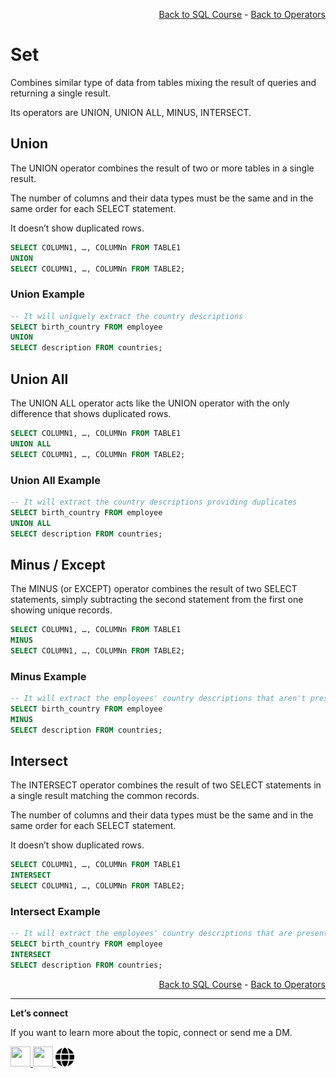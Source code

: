 ﻿<p align="right"><a href="https://manugentile.github.io/courses/sql/">Back to SQL Course</a> - <a href="https://manugentile.github.io/courses/sql/3_operators/">Back to Operators</a></p>


# Set

Combines similar type of data from tables mixing the result of queries and returning a single result.

Its operators are UNION, UNION ALL, MINUS, INTERSECT.

## Union

The UNION operator combines the result of two or more tables
in a single result.

The number of columns and their data types must be the same
and in the same order for each SELECT statement.

It doesn’t show duplicated rows.

```sql
SELECT COLUMN1, …, COLUMNn FROM TABLE1
UNION
SELECT COLUMN1, …, COLUMNn FROM TABLE2;
```

### Union Example

```sql
-- It will uniquely extract the country descriptions
SELECT birth_country FROM employee
UNION
SELECT description FROM countries;
```


## Union All

The UNION ALL operator acts like the UNION operator with the only difference that shows duplicated rows.

```sql
SELECT COLUMN1, …, COLUMNn FROM TABLE1
UNION ALL
SELECT COLUMN1, …, COLUMNn FROM TABLE2;
```

### Union All Example

```sql
-- It will extract the country descriptions providing duplicates
SELECT birth_country FROM employee
UNION ALL
SELECT description FROM countries;
```



## Minus / Except

The MINUS (or EXCEPT) operator combines the result of two SELECT statements, simply subtracting the second statement from the first one showing unique records.

```sql
SELECT COLUMN1, …, COLUMNn FROM TABLE1
MINUS
SELECT COLUMN1, …, COLUMNn FROM TABLE2;
```

### Minus Example

```sql
-- It will extract the employees' country descriptions that aren't present in the countries table
SELECT birth_country FROM employee
MINUS
SELECT description FROM countries;
```


## Intersect

The INTERSECT operator combines the result of two SELECT statements in a single result matching the common records.

The number of columns and their data types must be the same and in the same order for each SELECT statement.

It doesn’t show duplicated rows.

```sql
SELECT COLUMN1, …, COLUMNn FROM TABLE1
INTERSECT
SELECT COLUMN1, …, COLUMNn FROM TABLE2;
```

### Intersect Example

```sql
-- It will extract the employees' country descriptions that are present in the countries table
SELECT birth_country FROM employee
INTERSECT
SELECT description FROM countries;
```


<p align="right"><a href="https://manugentile.github.io/courses/sql/">Back to SQL Course</a> - <a href="https://manugentile.github.io/courses/sql/3_operators/">Back to Operators</a></p>



<hr>

**Let’s connect**

If you want to learn more about the topic, connect or send me a DM.

<p align="left">
	<a href="https://www.github.com/manugentile" target="_blank" rel="noreferrer">
		<picture>
			<img src="https://raw.githubusercontent.com/danielcranney/readme-generator/main/public/icons/socials/github.svg" width="32" height="32" />
		</picture>
	</a>
	<a href="https://www.linkedin.com/in/manuel-gentile" target="_blank" rel="noreferrer">
		<picture>
			<img src="https://raw.githubusercontent.com/danielcranney/readme-generator/main/public/icons/socials/linkedin.svg" width="32" height="32" />
		</picture>
	</a>
    <a href="https://manugentile.github.io/" target="blank">
        <img src="https://raw.githubusercontent.com/manugentile/manugentile/main/assets/globe-solid.svg" alt="Website" width="30px" />
    </a>

</p>